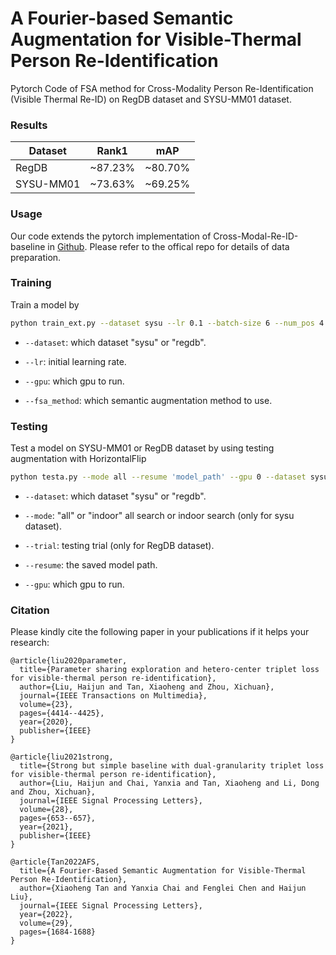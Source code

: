 # A Fourier-based Semantic Augmentation for Visible-Thermal Person Re-Identification 

Pytorch Code of FSA method for Cross-Modality Person Re-Identification (Visible Thermal Re-ID) on RegDB dataset and SYSU-MM01 dataset.

### Results
Dataset | Rank1  | mAP 
 ---- | ----- | ------  
 RegDB | ~87.23% | ~80.70%  
 SYSU-MM01  | ~73.63% | ~69.25% 

### Usage

Our code extends the pytorch implementation of Cross-Modal-Re-ID-baseline in [Github](https://github.com/mangye16/Cross-Modal-Re-ID-baseline). Please refer to the offical repo for details of data preparation.

###  Training

Train a model by
```bash
python train_ext.py --dataset sysu --lr 0.1 --batch-size 6 --num_pos 4 --fsa_method FSA --lam 0.8 --gpu 0
```

- `--dataset`: which dataset "sysu" or "regdb".

- `--lr`: initial learning rate.

- `--gpu`:  which gpu to run.
  
- `--fsa_method`: which semantic augmentation method to use.


###  Testing

Test a model on SYSU-MM01 or RegDB dataset by using testing augmentation with HorizontalFlip
```bash
python testa.py --mode all --resume 'model_path' --gpu 0 --dataset sysu
```
- `--dataset`: which dataset "sysu" or "regdb".

- `--mode`: "all" or "indoor" all search or indoor search (only for sysu dataset).

- `--trial`: testing trial (only for RegDB dataset).

- `--resume`: the saved model path.

- `--gpu`:  which gpu to run.


###  Citation

Please kindly cite the following paper in your publications if it helps your research:
```
@article{liu2020parameter,
  title={Parameter sharing exploration and hetero-center triplet loss for visible-thermal person re-identification},
  author={Liu, Haijun and Tan, Xiaoheng and Zhou, Xichuan},
  journal={IEEE Transactions on Multimedia},
  volume={23},
  pages={4414--4425},
  year={2020},
  publisher={IEEE}
}
```
```
@article{liu2021strong,
  title={Strong but simple baseline with dual-granularity triplet loss for visible-thermal person re-identification},
  author={Liu, Haijun and Chai, Yanxia and Tan, Xiaoheng and Li, Dong and Zhou, Xichuan},
  journal={IEEE Signal Processing Letters},
  volume={28},
  pages={653--657},
  year={2021},
  publisher={IEEE}
}
```
```
@article{Tan2022AFS,
  title={A Fourier-Based Semantic Augmentation for Visible-Thermal Person Re-Identification},
  author={Xiaoheng Tan and Yanxia Chai and Fenglei Chen and Haijun Liu},
  journal={IEEE Signal Processing Letters},
  year={2022},
  volume={29},
  pages={1684-1688}
}
```

